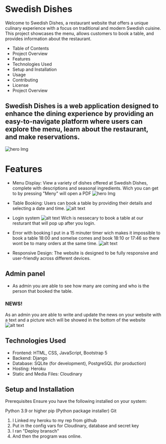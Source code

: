 # Swedish Dishes
Welcome to Swedish Dishes, a restaurant website that offers a unique culinary experience with a focus on traditional and modern Swedish cuisine. This project showcases the menu, allows customers to book a table, and provides information about the restaurant.


- Table of Contents
- Project Overview
- Features
- Technologies Used
- Setup and Installation
- Usage
- Contributing
- License
- Project Overview

## Swedish Dishes is a web application designed to enhance the dining experience by providing an easy-to-navigate platform where users can explore the menu, learn about the restaurant, and make reservations.

![hero Img ](../Projket-4/myapp/static/myapp/img/Hero-img%20Swedish.JPG.jpg)

# Features
- Menu Display: View a variety of dishes offered at Swedish Dishes, complete with descriptions and seasonal ingredients. Wich you can get to by pressing "Meny" will open a PDF 
 ![hero Img ](../Projket-4/myapp/static/myapp/img/meny%20swedish.JPG)
- Table Booking: Users can book a table by providing their details and selecting a date and time.
 ![alt text](../Projket-4/myapp/static/myapp/img/book%20table%20swedish.jpg)

- Login system ![alt text](../Projket-4/myapp/static/myapp/img/nav-swedish.JPG)
Wich is nessecary to book a table at our resturant that will pop up after you login. 

- Error with booking 
I put in a 15 minuter timer wich makes it impossible to book a table 18:00 and somelse comes and book 18:10 or 17:46 so there wont be to many orders at the same time. 
![alt text](../Projket-4/myapp/static/myapp/img/Bussi%20swedish.JPG)

- Responsive Design: The website is designed to be fully responsive and user-friendly across different devices.

## Admin panel
- As admin you are able to see how many are coming and who is the person that booked the table. 
### NEWS!
As an admin you are able to write and update the news on your website with a text and a picture wich will be showed in the bottom of the website
![alt text](img/News%20swedish.JPG)


## Technologies Used
- Frontend: HTML, CSS, JavaScript, Bootstrap 5
- Backend: Django
- Database: SQLite (for development), PostgreSQL (for production)
- Hosting: Heroku
- Static and Media Files: Cloudinary
## Setup and Installation
Prerequisites
Ensure you have the following installed on your system:

Python 3.9 or higher
pip (Python package installer)
Git

1. I Linked my heroku to my rep from github 
2. Put in the config vars for Cloudinary, database and secret key 
3. I ran "Deploy bransch" 
4. And then the program was online.  
